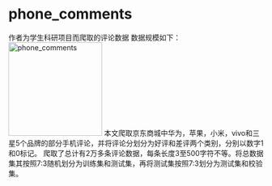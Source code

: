 # phone_comments
作者为学生科研项目而爬取的评论数据
数据规模如下：
<img width="185" alt="phone_comments" src="https://user-images.githubusercontent.com/77054680/196384334-f0fd2d5b-d584-4fec-895a-fb1519e705cd.png">
本文爬取京东商城中华为，苹果，小米，vivo和三星5个品牌的部分手机评论，并将评论分划分为好评和差评两个类别，分别以数字1和0标记。
爬取了总计有2万多条评论数据，每条长度3至500字符不等。将总数据集其按照7:3随机划分为训练集和测试集，再将测试集按照7:3划分为测试集和校验集。
